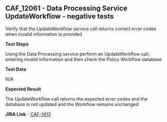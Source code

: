 ## CAF_12061 - Data Processing Service UpdateWorkflow - negative tests ##

Verify that the UpdateWorkflow service call returns correct error codes when invalid information is provided

**Test Steps**

Using the Data Processing service perform an UpdateWorkflow call, entering invalid information and then check the Policy Workflow database

**Test Data**

N/A

**Expected Result**

The UpdateWorkflow call returns the expected error codes and the database is not updated and the Workflow remains unchanged

**JIRA Link** - [CAF-1413](https://jira.autonomy.com/browse/CAF-1413)
